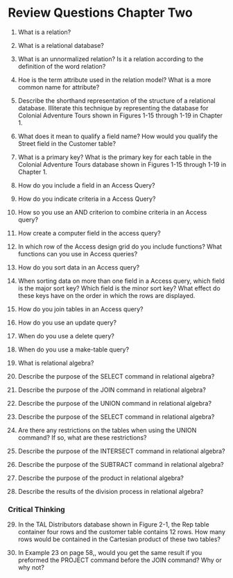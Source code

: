 # Review Questions Chapter Two

1. What is a relation?

2. What is a relational database?

3. What is an unnormalized relation? Is it a relation according to the definition of the word relation?

4. Hoe is the term attribute used in the relation model? What is a more common name for attribute?

5. Describe the shorthand representation of the structure of a relational database. Illiterate this technique by representing the database for Colonial Adventure Tours shown in Figures 1-15 through 1-19 in Chapter 1.

6. What does it mean to qualify a field name? How would you qualify the Street field in the Customer table?

7. What is a primary key? What is the primary key for each table in the Colonial Adventure Tours database shown in Figures 1-15 through 1-19 in Chapter 1.

8. How do you include a field in an Access Query?

9. How do you indicate criteria in a Access Query?

10. How so you use an AND criterion to combine criteria in an Access query?

11. How create a computer field in the access query?

12. In which row of the Access design grid do you include functions? What functions can you use in Access queries?

13. How do you sort data in an Access query?

14. When sorting data on more than one field in a Access query, which field is the major sort key? Which field is the minor sort key? What effect do these keys have on the order in which the rows are displayed.

15. How do you join tables in an Access query?

16. How do you use an update query?

17. When do you use a delete query?

18. When do you use a make-table query?

19. What is relational algebra?

20. Describe the purpose of the SELECT command in relational algebra?

21. Describe the purpose of the JOIN command in relational algebra?

22. Describe the purpose of the UNION command in relational algebra?

23. Describe the purpose of the SELECT command in relational algebra?

24. Are there any restrictions on the tables when using the UNION command? If so, what are these restrictions?

25. Describe the purpose of the INTERSECT command in relational algebra?

26. Describe the purpose of the SUBTRACT command in relational algebra?

27. Describe the purpose of the product  in relational algebra?

28. Describe the results of the division process in relational algebra?

### Critical Thinking

29. In the TAL Distributors database shown in Figure 2-1, the Rep table container four rows and the customer table contains 12 rows. How many rows would be contained in the Cartesian product of these two tables?

30. In Example 23 on page 58,, would you get the same result if you preformed the PROJECT command before the JOIN command? Why or why not?
